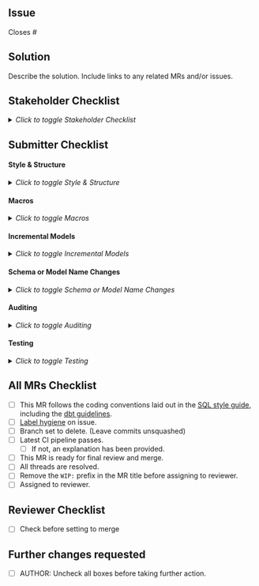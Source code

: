<!---
  Use this template when making consequential changes to the `/transform` directory,
  including changes to dbt models, tests, seeds, and docs.
--->

## Issue
<!--- Link the Issue this MR closes --->
Closes #

## Solution

Describe the solution. Include links to any related MRs and/or issues.

## Stakeholder Checklist
<details>
<summary><i>Click to toggle Stakeholder Checklist</i></summary>
If you are the person who will be using this data and/or the dashboard it depends on, please fill out this section.

- [ ] Does the dbt model change provide the requested data? 
- [ ] Does the dbt model change provide accurate data?
</details>

## Submitter Checklist

#### Style & Structure
<details>
<summary><i>Click to toggle Style & Structure</i></summary>

- [ ] Field names should all be lowercased.
- [ ] Function names should all be capitalized.
- [ ] Ensure source tables/views are only referenced within [base models](https://about.gitlab.com/handbook/business-ops/data-team/sql-style-guide/#base-models).
- [ ] All references to existing tables/views/sources (i.e. `{{ ref('...') }}` statements) should be placed in CTEs at the top of the file.
- [ ] If you are using [custom schemas](https://docs.getdbt.com/docs/using-custom-schemas) or modifying [materializations](https://docs.getdbt.com/docs/materializations), ensure these attributes are specified in the model.
</details>

#### Macros

<details>
<summary><i>Click to toggle Macros</i></summary>
  - [ ] Does this MR utilize [macros](https://docs.getdbt.com/docs/macros)?
  - [ ] This MR contains new macros. Follow the naming convention (file name matches macro name) and document in the macros.yml file
</details>

#### Incremental Models

<details>
<summary><i>Click to toggle Incremental Models</i></summary>

- [ ] Does this MR contain an [incremental model](https://docs.getdbt.com/docs/configuring-incremental-models#section-how-do-i-use-the-incremental-materialization-)?
  - [ ] If the MR adds/renames columns to a specific model, a `dbt run --full-refresh` will be needed after merging the MR. Please, add it to the Reviewer Checklist to warn them that this step is required.
  - [ ] Please also check with the Reviewer if a dag is set up in Airflow to trigger a full refresh of this model.  
</details>

#### Schema or Model Name Changes
<details>
<summary><i>Click to toggle Schema or Model Name Changes</i></summary>

- [ ] Does this MR change the **schema** or **model name** of any existing models?
  - [ ] Create an issue to change all existing periscope reporting to reference the new schema/name.
  - [ ] After merging, ensure the old model is dropped from snowflake. This can be done by creating an issue specifying the tables/models to be dropped and assiging to a snowflake admin. 
</details>

#### Auditing
<details>
<summary><i>Click to toggle Auditing</i></summary>
What are you using to audit your results are accurate If you have an existing report/dashboard/dataset as reference, please provide your query used to validate the results of your model changes. If this is the first iteration of a model or validation is otherwise out of scope, please provide additional context.

<details>
<summary> Paste query and results here </summary>

<pre><code>

Example: You might be looking at the count of opportunities before and after, if you're editing the opportunity model.

</code></pre>
</details>
</details>

#### Testing

<details>
<summary><i>Click to toggle Testing</i></summary>

- [ ] Every model should be [tested](https://docs.getdbt.com/docs/testing-and-documentation) AND documented in a `schema.yml` file. At minimum, unique, not nullable fields, and foreign key constraints should be tested, if applicable.
- [ ] Run the appropriate pipeline for the model changes in this MR
- [ ] If the periscope_query job failed, validate that the changes you've made don't affect the grain of the table or the expected output in Periscope.
- [ ] If you are on the Data Team, please paste the output of `dbt test` when run locally below. Any failing tests should be fixed or explained prior to requesting a review.

<details>
<summary> dbt test results </summary>

<pre><code>

Paste the results of dbt test here, including the command.

</code></pre>
</details>

**Which pipeline job do I run?** See our [handbook page](https://about.gitlab.com/handbook/business-ops/data-team/data-ci-jobs/) on our CI jobs to better understand which job to run.
</details>

## All MRs Checklist
- [ ] This MR follows the coding conventions laid out in the [SQL style guide](https://about.gitlab.com/handbook/business-ops/data-team/sql-style-guide/), including the [dbt guidelines](https://about.gitlab.com/handbook/business-ops/data-team/sql-style-guide/#dbt-guidelines).
- [ ] [Label hygiene](https://about.gitlab.com/handbook/business-ops/data-team/#issue-labeling) on issue.
- [ ] Branch set to delete. (Leave commits unsquashed)
- [ ] Latest CI pipeline passes.
  - [ ] If not, an explanation has been provided.
- [ ] This MR is ready for final review and merge.
- [ ] All threads are resolved.
- [ ] Remove the `WIP:` prefix in the MR title before assigning to reviewer.
- [ ] Assigned to reviewer.

## Reviewer Checklist
- [ ]  Check before setting to merge

## Further changes requested
* [ ]  AUTHOR: Uncheck all boxes before taking further action.

